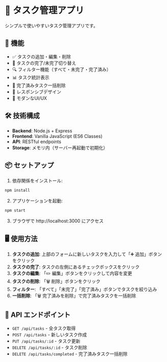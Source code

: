 # 📝 タスク管理アプリ

シンプルで使いやすいタスク管理アプリです。

## 🚀 機能

- ✅ タスクの追加・編集・削除
- 🔄 タスクの完了/未完了切り替え
- 🔍 フィルター機能（すべて・未完了・完了済み）
- 📊 タスク統計表示
- 🧹 完了済みタスク一括削除
- 📱 レスポンシブデザイン
- 🎨 モダンなUI/UX

## 🛠️ 技術構成

- **Backend**: Node.js + Express
- **Frontend**: Vanilla JavaScript (ES6 Classes)
- **API**: RESTful endpoints
- **Storage**: メモリ内（サーバー再起動で初期化）

## 📦 セットアップ

1. 依存関係をインストール:
```bash
npm install
```

2. アプリケーションを起動:
```bash
npm start
```

3. ブラウザで http://localhost:3000 にアクセス

## 🖥️ 使用方法

1. **タスクの追加**: 上部のフォームに新しいタスクを入力して「➕ 追加」ボタンをクリック
2. **タスクの完了**: タスクの左側にあるチェックボックスをクリック
3. **タスクの編集**: 「✏️ 編集」ボタンをクリックして内容を変更
4. **タスクの削除**: 「🗑️ 削除」ボタンをクリック
5. **フィルター**: 「すべて」「未完了」「完了済み」ボタンでタスクを絞り込み
6. **一括削除**: 「🗑️ 完了済みを削除」で完了済みタスクを一括削除

## 📡 API エンドポイント

- `GET /api/tasks` - 全タスク取得
- `POST /api/tasks` - 新しいタスク作成
- `PUT /api/tasks/:id` - タスク更新
- `DELETE /api/tasks/:id` - タスク削除
- `DELETE /api/tasks/completed` - 完了済みタスク一括削除
